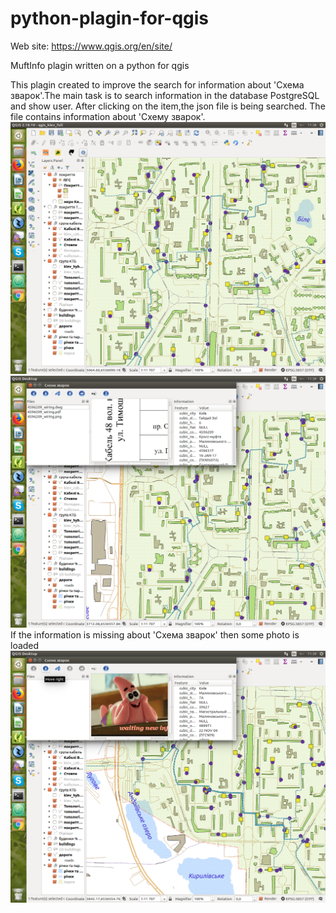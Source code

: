 # python-plagin-for-qgis
  Web site: https://www.qgis.org/en/site/
  
  MuftInfo plagin written on a python for qgis
  
  This plagin created to improve the search for information about 'Схема зварок'.The main task is to search information in the database PostgreSQL and show user. After clicking on the item,the json file is being searched. The file contains information about 'Схему зварок'.
![](1.png)
![](2.png)
If the information is missing about 'Схема зварок' then some photo is loaded
![](3.png)
